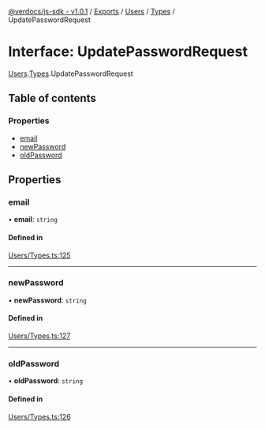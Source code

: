 [@verdocs/js-sdk - v1.0.1](../README.md) / [Exports](../modules.md) / [Users](../modules/Users.md) / [Types](../modules/Users.Types.md) / UpdatePasswordRequest

# Interface: UpdatePasswordRequest

[Users](../modules/Users.md).[Types](../modules/Users.Types.md).UpdatePasswordRequest

## Table of contents

### Properties

- [email](Users.Types.UpdatePasswordRequest.md#email)
- [newPassword](Users.Types.UpdatePasswordRequest.md#newpassword)
- [oldPassword](Users.Types.UpdatePasswordRequest.md#oldpassword)

## Properties

### email

• **email**: `string`

#### Defined in

[Users/Types.ts:125](https://github.com/Verdocs/js-sdk/blob/main/src/Users/Types.ts#L125)

___

### newPassword

• **newPassword**: `string`

#### Defined in

[Users/Types.ts:127](https://github.com/Verdocs/js-sdk/blob/main/src/Users/Types.ts#L127)

___

### oldPassword

• **oldPassword**: `string`

#### Defined in

[Users/Types.ts:126](https://github.com/Verdocs/js-sdk/blob/main/src/Users/Types.ts#L126)
